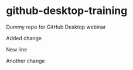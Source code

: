 # github-desktop-training
Dummy repo for GitHub Desktop webinar

Added change

New line

Another change
